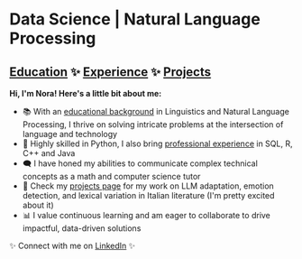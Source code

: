 # Data Science | Natural Language Processing

## [Education](https://ngoldfine.github.io/education/) ✨ [Experience](https://ngoldfine.github.io/experience/) ✨ [Projects](https://ngoldfine.github.io/projects/)

**Hi, I'm Nora! Here's a little bit about me:**
- 📚 With an [educational background](https://ngoldfine.github.io/education/) in Linguistics and Natural Language Processing, I thrive on solving intricate problems at the intersection of language and technology
- 🐍 Highly skilled in Python, I also bring [professional experience](https://ngoldfine.github.io/experience/) in SQL, R, C++ and Java
- 🗨️ I have honed my abilities to communicate complex technical concepts as a math and computer science tutor
- 🌈 Check my [projects page](https://ngoldfine.github.io/projects/) for my work on LLM adaptation, emotion detection, and lexical variation in Italian literature (I'm pretty excited about it)
- 📊 I value continuous learning and am eager to collaborate to drive impactful, data-driven solutions

✨ Connect with me on [LinkedIn](https://www.linkedin.com/in/nora-g-5860b92a1/) ✨
